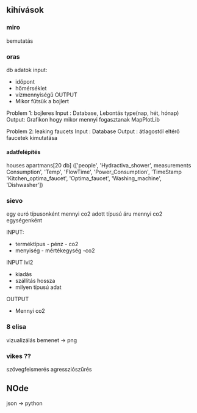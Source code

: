 ## kihívások

### miro
bemutatás



### oras
db adatok 
input:
- időpont
- hőmérséklet
- vízmennyiségű
OUTPUT
- Mikor fűtsük a bojlert

Problem 1: bojleres
Input : Database, Lebontás type(nap, hét, hónap)
Output: Grafikon hogy mikor mennyi fogasztanak MapPlotLib

Problem 2: leaking faucets
Input : Database
Output : átlagostól eltérő faucetek kimutatása

#### adatfelépítés
houses
    apartmans[20 db] 
        (['people', 
        'Hydractiva_shower', 
            measurements
                Consumption', 'Temp', 'FlowTime', 'Power_Consumption', 'TimeStamp
        'Kitchen_optima_faucet', 
        'Optima_faucet', 
        'Washing_machine', 
        'Dishwasher'])




### sievo
egy euró típusonként mennyi co2
adott típusú áru mennyi co2 egységenként

INPUT:
- terméktípus - pénz - co2
- menyiség - mértékegység -co2

INPUT lvl2
- kiadás
- szállítás hossza
- milyen típusú adat


OUTPUT
- Mennyi co2


### 8 elisa
vizualizálás
bemenet -> png

### vikes ??
szövegfeismerés
agressziószűrés




## NOde

json -> python

